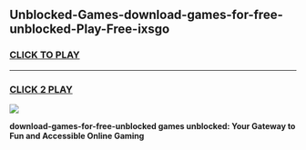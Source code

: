 
## Unblocked-Games-download-games-for-free-unblocked-Play-Free-ixsgo
<h3>
<a href="https://premium76.site?title=download-games-for-free-unblocked&ref=15A">CLICK TO PLAY</a></h3>
<hr>

<h3>
<a href="https://premium76.site?title=download-games-for-free-unblocked&ref=15A">CLICK 2 PLAY</a>
  
</h3>

<a href="https://premium76.site?title=download-games-for-free-unblocked&ref=15A"><img src="https://clearcache.store/games.png"></a>


**download-games-for-free-unblocked games unblocked: Your Gateway to Fun and Accessible Online Gaming**
